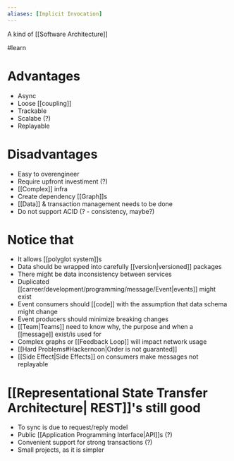 ```yaml
---
aliases: [Implicit Invocation]
---
```


A kind of [[Software Architecture]]

#learn

# Advantages

- Async
- Loose [[coupling]]
- Trackable
- Scalabe (?)
- Replayable

# Disadvantages

- Easy to overengineer
- Require upfront investiment (?)
- [[Complex]] infra
- Create dependency [[Graph]]s
- [[Data]] & transaction management needs to be done
- Do not support ACID (? - consistency, maybe?)

# Notice that

- It allows [[polyglot system]]s
- Data should be wrapped into carefully [[version|versioned]] packages
- There might be data inconsistency between services
- Duplicated [[carreer/development/programming/message/Event|events]] might exist
- Event consumers should [[code]] with the assumption that data schema might change
- Event producers should minimize breaking changes
- [[Team|Teams]] need to know why, the purpose and when a [[message]] exist/is used for
- Complex graphs or [[Feedback Loop]] will impact network usage
- [[Hard Problems#Hackernoon|Order is not guaranted]]
- [[Side Effect|Side Effects]] on consumers make messages not replayable

# [[Representational State Transfer Architecture| REST]]'s still good

- To sync is due to request/reply model
- Public [[Application Programming Interface|API]]s (?)
- Convenient support for strong transactions (?)
- Small projects, as it is simpler
